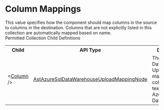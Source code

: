 # Column Mappings

<div class="LanguageSummary"><div class ="SummaryItem">This value specifies how the component should map columns in the source to columns in the destination. Columns that are not explicitly listed in this collection are automatically mapped based on name.</div></div><div class="SchemaBindingGroup"><div class="SchemaBindingGroupHeader">Permitted Collection Child Definitions</div><table id="SchemaBindingList" class="SchemaBindingList"><tbody><tr><th class="SchemaBindingNameColumnHeader">Child</th><th class="SchemaBindingTypeColumnHeader">API Type</th><th class="SchemaBindingSummaryColumnHeader">Description</th></tr><tr class="cd0"><td class="SchemaBindingName"><span class="punc">&lt;</span><a href=Varigence.Languages.Biml.Task.AstAzureSqlDataWarehouseUploadMappingNode.html">Column</a><span class="punc"> /&gt;</span></td><td class="SchemaBindingType"><a href="../api-reference/Varigence.Languages.Biml.Task.AstAzureSqlDataWarehouseUploadMappingNode.html">AstAzureSqlDataWarehouseUploadMappingNode</a></td><td class="SchemaBindingSummary">The Azure SQL Datawarehouse Upload task maps an columns from a text file to an Azure Sql Datawarehouse.</td></tr></tbody></table></div>